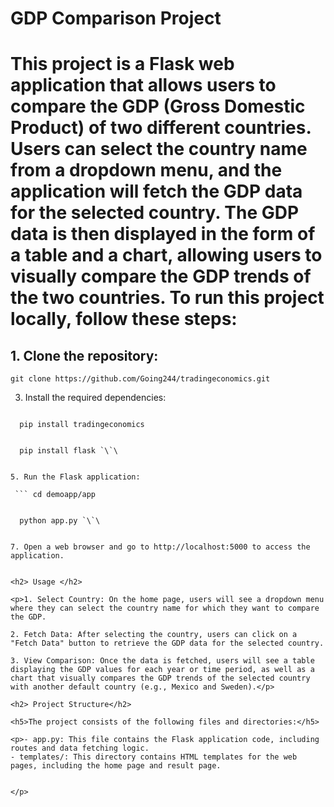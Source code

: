 <h1> GDP Comparison Project<h1>

This project is a Flask web application that allows users to compare the GDP (Gross Domestic Product) of two different countries. Users can select the country name from a dropdown menu, and the application will fetch the GDP data for the selected country. The GDP data is then displayed in the form of a table and a chart, allowing users to visually compare the GDP trends of the two countries.
To run this project locally, follow these steps:

<h2>1. Clone the repository: </h2>

   `git clone https://github.com/Going244/tradingeconomics.git`
      
   

3. Install the required dependencies:

 ```  cd python/demoapp/app

   pip install tradingeconomics


   pip install flask `\`\
   

5. Run the Flask application:

  ``` cd demoapp/app


   python app.py `\`\
   

7. Open a web browser and go to http://localhost:5000 to access the application.


<h2> Usage </h2>

<p>1. Select Country: On the home page, users will see a dropdown menu where they can select the country name for which they want to compare the GDP.

2. Fetch Data: After selecting the country, users can click on a "Fetch Data" button to retrieve the GDP data for the selected country.

3. View Comparison: Once the data is fetched, users will see a table displaying the GDP values for each year or time period, as well as a chart that visually compares the GDP trends of the selected country with another default country (e.g., Mexico and Sweden).</p>

<h2> Project Structure</h2>

<h5>The project consists of the following files and directories:</h5>

<p>- app.py: This file contains the Flask application code, including routes and data fetching logic.
- templates/: This directory contains HTML templates for the web pages, including the home page and result page.


</p>

